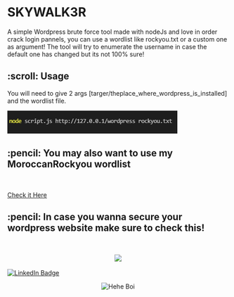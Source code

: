 # SKYWALK3R
A simple Wordpress brute force tool
made with nodeJs and love in order crack login pannels, you can use a wordlist like rockyou.txt or a custom one as argument!
The tool will try to enumerate the username in case the default one has changed but its not 100% sure!

<h2 id="credits"> :scroll: Usage</h2>

You will need to give 2 args [targer/theplace_where_wordpress_is_installed] and the wordlist file.

![usage](https://raw.githubusercontent.com/Edd13Mora/SKYWALK3R/main/usage.png?token=GHSAT0AAAAAABO4PQAPQEBQEFEDEWYZMMOGYQD7D2A)

<h2 id="about-the-project"> :pencil: You may also want to use my MoroccanRockyou wordlist</h2> </br>

[Check it Here](https://github.com/Edd13Mora/MoroccanRockyou)

<h2 id="about-the-project"> :pencil: In case you wanna secure your wordpress website make sure to check this!</h2> </br>
<p align="center">
  <img src="https://media-exp1.licdn.com/dms/image/C4D22AQHAv8CbE1HaNQ/feedshare-shrink_1280/0/1642752919715?e=1646870400&v=beta&t=wpPbRKqExeJhLRJKl3Z7MHquMMdXLAjkS3wMJijrUdQ"/>
</p>

<p align="center">
  
[![LinkedIn Badge](https://img.shields.io/badge/LinkedIn-0077B5?style=for-the-badge&logo=linkedin&logoColor=white)](https://www.linkedin.com/in/eddiemora/)

</p>

<p align="center">
  <img src="https://media3.giphy.com/media/ORjfgiG9ZtxcQQwZzv/giphy.gif?cid=790b761134cd47ea62be09fae79a1b5265c38917777e0e5c&rid=giphy.gif&ct=gA" alt="Hehe Boi"/>
</p>



